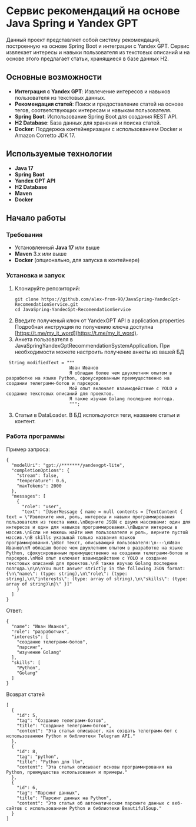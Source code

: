 # Сервис рекомендаций на основе Java Spring и Yandex GPT

Данный проект представляет собой систему рекомендаций, построенную на основе Spring Boot и интеграции с Yandex GPT. Сервис извлекает интересы и навыки пользователя из текстовых описаний и на основе этого предлагает статьи, хранящиеся в базе данных H2.

## Основные возможности

- **Интеграция с Yandex GPT**: Извлечение интересов и навыков пользователя из текстовых данных.
- **Рекомендация статей**: Поиск и предоставление статей на основе тегов, соответствующих интересам и навыкам пользователя.
- **Spring Boot**: Использование Spring Boot для создания REST API.
- **H2 Database**: База данных для хранения и поиска статей.
- **Docker**: Поддержка контейнеризации с использованием Docker и Amazon Corretto JDK 17.

## Используемые технологии

- **Java 17** 
- **Spring Boot** 
- **Yandex GPT API** 
- **H2 Database** 
- **Maven** 
- **Docker** 

## Начало работы

### Требования

- Установленный **Java 17** или выше
- **Maven** 3.x или выше
- **Docker** (опционально, для запуска в контейнере)

### Установка и запуск

1. Клонируйте репозиторий:
   ```
   git clone https://github.com/alex-from-90/JavaSpring-YandecGpt-RecomendationService.git
   cd JavaSpring-YandecGpt-RecomendationService
   ```
2. Введите полученый ключ от YandexGPT API в application.properties
   Подробная инструкция по получению ключа доступна [https://t.me/my_it_word](https://t.me/my_it_word).
3. Анкета пользователя в JavaSpringYandexGptRecommendationSystemApplication. При необходимости можете настроить получение анкеты из вашей БД
```
 String modifiedText = """
                        Иван Иванов
                        Я обладаю более чем двухлетним опытом в разработке на языке Python, сфокусированным преимущественно на создании телеграмм-ботов и парсеров.
                        Мой опыт включает взаимодействие с YOLO и создание текстовых описаний для проектов.
                        Я также изучаю Golang последние полгода.
                        """;
```
3. Статьи в  DataLoader. В БД используются теги, название статьи и контент.

### Работа программы
   Пример запроса: 
```
{
  "modelUri": "gpt://*******/yandexgpt-lite",
  "completionOptions": {
    "stream": false,
    "temperature": 0.6,
    "maxTokens": 2000
  },
  "messages": [
    {
      "role": "user",
      "text": "[UserMessage { name = null contents = [TextContent { text = \"Извлеките имя, роль, интересы и навыки программирования пользователя из текста ниже.\nВерните JSON с двумя массивами: один для интересов и один для навыков программирования.\nВыдели интересы в массив.\nЕсли не можешь найти имя пользователя и роль, верните пустой массив.\nВ skills указывай только названия языков программирования.\nВот текст, описывающий пользователя:\n---\nИван Иванов\nЯ обладаю более чем двухлетним опытом в разработке на языке Python, сфокусированным преимущественно на создании телеграмм-ботов и парсеров.\nМой опыт включает взаимодействие с YOLO и создание текстовых описаний для проектов.\nЯ также изучаю Golang последние полгода.\n\n\nYou must answer strictly in the following JSON format: {\n\"name\": (type: string),\n\"role\": (type: string),\n\"interests\": (type: array of string),\n\"skills\": (type: array of string)\n}\" }]"
    }
  ]
}
```
Ответ: 
```
{
  "name": "Иван Иванов",
  "role": "разработчик",
  "interests": [
    "создание телеграмм-ботов",
    "парсинг",
    "изучение Golang"
  ],
  "skills": [
    "Python",
    "Golang"
  ]
}

```
Возврат статей
```
[
  {
    "id": 5,
    "tag": "Создание телеграмм-ботов",
    "title": "Создание телеграмм-ботов",
    "content": "Эта статья описывает, как создать телеграмм-бот с использованием Python и библиотеки Telegram API."
  },
  {
    "id": 8,
    "tag": "python",
    "title": "Python для llm",
    "content": "Эта статья описывает основы программирования на Python, преимущества использования и примеры."
  },
  {
    "id": 6,
    "tag": "Парсинг данных",
    "title": "Парсинг данных на Python",
    "content": "Это статья об автоматическом парсинге данных с веб-сайтов с использованием Python и библиотеки BeautifulSoup."
  }
]
```
